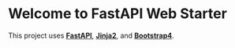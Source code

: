 # Welcome to FastAPI Web Starter

This project uses [**<u>FastAPI</u>**](https://fastapi.tiangolo.com/), [**<u>Jinja2</u>**](https://jinja.palletsprojects.com/en/2.11.x/), and [**<u>Bootstrap4</u>**](https://getbootstrap.com/docs/4.1/getting-started/introduction/).